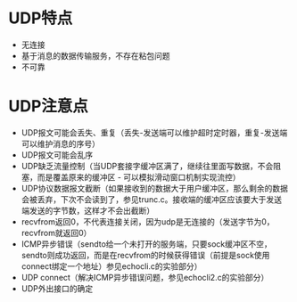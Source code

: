 # UDP特点
- 无连接
- 基于消息的数据传输服务，不存在粘包问题
- 不可靠

# UDP注意点
- UDP报文可能会丢失、重复（丢失-发送端可以维护超时定时器，重复-发送端可以维护消息的序号）
- UDP报文可能会乱序
- UDP缺乏流量控制（当UDP套接字缓冲区满了，继续往里面写数据，不会阻塞，而是覆盖原来的缓冲区 - 可以模拟滑动窗口机制实现流控）
- UDP协议数据报文截断（如果接收到的数据大于用户缓冲区，那么剩余的数据会被丢弃，下次不会读到了，参见trunc.c。接收端的缓冲区应该要大于发送端发送的字节数，这样才不会出截断）
- recvfrom返回0，不代表连接关闭，因为udp是无连接的（发送字节为0，recvfrom就返回0）
- ICMP异步错误（sendto给一个未打开的服务端，只要sock缓冲区不空，sendto则成功返回，而是在recvfrom的时候获得错误（前提是sock使用connect绑定一个地址）参见echocli.c的实验部分）
- UDP connect（解决ICMP异步错误问题，参见echocli2.c的实验部分）
- UDP外出接口的确定
